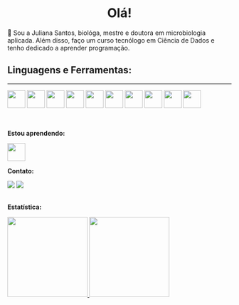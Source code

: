 <h1 align="center"> Olá! </h1>

:information_desk_person: Sou a Juliana Santos,  biológa, mestre e doutora em microbiologia aplicada. Além disso, faço um curso tecnólogo em Ciência de Dados e tenho dedicado a aprender programação.  


## Linguagens e Ferramentas:
___

<img src="https://cdn.jsdelivr.net/gh/devicons/devicon/icons/rstudio/rstudio-original.svg" width="40" height="40" /> <img src="https://cdn.jsdelivr.net/gh/devicons/devicon/icons/python/python-original-wordmark.svg" width="40" height="40" /> <img src="https://cdn.jsdelivr.net/gh/devicons/devicon/icons/linux/linux-original.svg" width="40" height="40" /> <img src="https://cdn.jsdelivr.net/gh/devicons/devicon/icons/github/github-original-wordmark.svg" width="40" height="40"/> 
<img src="https://cdn.jsdelivr.net/gh/devicons/devicon/icons/vscode/vscode-original-wordmark.svg"  width="40" height="40"/> <img src="https://cdn.jsdelivr.net/gh/devicons/devicon/icons/html5/html5-original.svg" width="40" height="40"/> <img src="https://cdn.jsdelivr.net/gh/devicons/devicon/icons/anaconda/anaconda-original-wordmark.svg" width="40" height="40"/>
<img src="https://cdn.jsdelivr.net/gh/devicons/devicon/icons/pandas/pandas-original-wordmark.svg" width="40" height="40"/> <img src="https://cdn.jsdelivr.net/gh/devicons/devicon/icons/numpy/numpy-original-wordmark.svg" width="40" height="40"/> 
<img src="https://cdn.jsdelivr.net/gh/devicons/devicon/icons/jupyter/jupyter-original-wordmark.svg"  width="40" height="40" />      

<br>


**Estou aprendendo:**

<img src="https://cdn.jsdelivr.net/gh/devicons/devicon/icons/mysql/mysql-original-wordmark.svg" width="40" height="40" />

   
   

**Contato:**

         
<div>
<a href="https://www.linkedin.com/in/juliana-a-santos" target="_blank"><img src="https://img.shields.io/badge/-LinkedIn-%230077B5?style=for-the-badge&logo=linkedin&logoColor=white" target="_blank"></a>   
<a href = "mailto:juliana.microbiol@gmail.com"><img src="https://img.shields.io/badge/Gmail-D14836?style=for-the-badge&logo=gmail&logoColor=white" target="_blank"></a>
</div>

<br>

**Estatística:**

<div>
<a href="https://github.com/Julibio7">
<img height="180em" src="https://github-readme-stats.vercel.app/api/top-langs/?username=Julibio7&layout=compact&langs_count=7&theme=dracula"/>
<img height="180em" src="https://github-readme-stats.vercel.app/api?username=Julibio7&show_icons=true&theme=dracula&include_all_commits=true&count_private=true"/>
</div>
